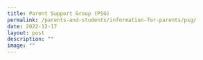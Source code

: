 ```yaml
---
title: Parent Support Group (PSG)
permalink: /parents-and-students/information-for-parents/psg/
date: 2022-12-17
layout: post
description: ""
image: ""
---
```

